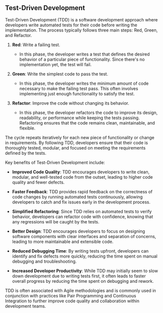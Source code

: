## Test-Driven Development

Test-Driven Development (TDD) is a software development approach where developers write automated tests for their code before writing the implementation. The process typically follows three main steps: Red, Green, and Refactor.

1. **Red**: Write a failing test.
   - In this phase, the developer writes a test that defines the desired behavior of a particular piece of functionality. Since there's no implementation yet, the test will fail.

2. **Green**: Write the simplest code to pass the test.
   - In this phase, the developer writes the minimum amount of code necessary to make the failing test pass. This often involves implementing just enough functionality to satisfy the test.

3. **Refactor**: Improve the code without changing its behavior.
   - In this phase, the developer refactors the code to improve its design, readability, or performance while keeping the tests passing. Refactoring ensures that the code remains clean, maintainable, and flexible.

The cycle repeats iteratively for each new piece of functionality or change in requirements. By following TDD, developers ensure that their code is thoroughly tested, modular, and focused on meeting the requirements defined by the tests.

Key benefits of Test-Driven Development include:

- **Improved Code Quality**: TDD encourages developers to write clean, modular, and well-tested code from the outset, leading to higher code quality and fewer defects.
  
- **Faster Feedback**: TDD provides rapid feedback on the correctness of code changes by running automated tests continuously, allowing developers to catch and fix issues early in the development process.
  
- **Simplified Refactoring**: Since TDD relies on automated tests to verify behavior, developers can refactor code with confidence, knowing that any regressions will be caught by the tests.
  
- **Better Design**: TDD encourages developers to focus on designing software components with clear interfaces and separation of concerns, leading to more maintainable and extensible code.
  
- **Reduced Debugging Time**: By writing tests upfront, developers can identify and fix defects more quickly, reducing the time spent on manual debugging and troubleshooting.
  
- **Increased Developer Productivity**: While TDD may initially seem to slow down development due to writing tests first, it often leads to faster overall progress by reducing the time spent on debugging and rework.

TDD is often associated with Agile methodologies and is commonly used in conjunction with practices like Pair Programming and Continuous Integration to further improve code quality and collaboration within development teams.